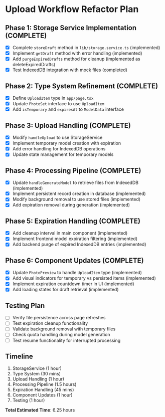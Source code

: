 # Upload Workflow Refactor Plan

## Phase 1: Storage Service Implementation (COMPLETE)
- [x] Complete `storeDraft` method in `lib/storage.service.ts` (implemented)
- [x] Implement `getDraft` method with error handling (implemented)
- [x] Add `purgeExpiredDrafts` method for cleanup (implemented as deleteExpiredDrafts)
- [x] Test IndexedDB integration with mock files (completed)

## Phase 2: Type System Refinement (COMPLETE)
- [x] Define `UploadItem` type in `app/page.tsx`
- [x] Update `PhotoSet` interface to use `UploadItem`
- [x] Add `isTemporary` and `expiresAt` to `ModelData` interface

## Phase 3: Upload Handling (COMPLETE)
- [x] Modify `handleUpload` to use StorageService
- [x] Implement temporary model creation with expiration
- [x] Add error handling for IndexedDB operations
- [x] Update state management for temporary models

## Phase 4: Processing Pipeline (COMPLETE)
- [x] Update `handleGenerateModel` to retrieve files from IndexedDB (implemented)
- [x] Implement persistent record creation in database (implemented)
- [x] Modify background removal to use stored files (implemented)
- [x] Add expiration removal during generation (implemented)

## Phase 5: Expiration Handling (COMPLETE)
- [x] Add cleanup interval in main component (implemented)
- [x] Implement frontend model expiration filtering (implemented)
- [x] Add backend purge of expired IndexedDB entries (implemented)

## Phase 6: Component Updates (COMPLETE)
- [x] Update `PhotoPreview` to handle `UploadItem` type (implemented)
- [x] Add visual indicators for temporary vs persisted items (implemented)
- [x] Implement expiration countdown timer in UI (implemented)
- [x] Add loading states for draft retrieval (implemented)

## Testing Plan
- [ ] Verify file persistence across page refreshes
- [ ] Test expiration cleanup functionality
- [ ] Validate background removal with temporary files
- [ ] Check quota handling during model generation
- [ ] Test resume functionality for interrupted processing

## Timeline
1. StorageService (1 hour)
2. Type System (30 mins)
3. Upload Handling (1 hour)
4. Processing Pipeline (1.5 hours)
5. Expiration Handling (45 mins)
6. Component Updates (1 hour)
7. Testing (1 hour)

**Total Estimated Time**: 6.25 hours
